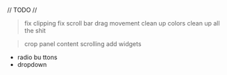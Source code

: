 // TODO //

> fix clipping
> fix scroll bar drag movement
> clean up colors
> clean up all the shit

> crop panel content
> scrolling
> add widgets
 - radio bu ttons
 - dropdown
 
